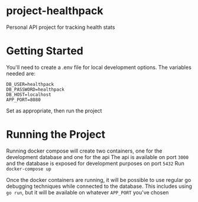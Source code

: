# project-healthpack
Personal API project for tracking health stats

# Getting Started
You'll need to create a .env file for local development options. The variables needed are:
```
DB_USER=healthpack
DB_PASSWORD=healthpack
DB_HOST=localhost
APP_PORT=8080
```
Set as appropriate, then run the project

# Running the Project
Running docker compose will create two containers, one for the development database and one for the api
The api is available on port `3000` and the database is exposed for development purposes on port `5432`
Run `docker-compose up`

Once the docker containers are running, it will be possible to use regular go debugging techniques
while connected to the database. This includes using `go run`, but it will be available on whatever `APP_PORT`
you've chosen